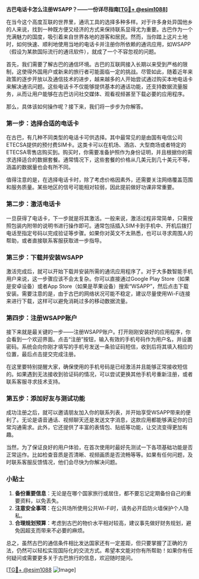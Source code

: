 **古巴电话卡怎么注册WSAPP？——一份详尽指南[[TG💪+ @esim1088](https://t.me/s/esim1088)]**

在当今这个高度互联的世界里，通讯工具的选择多种多样。对于许多身处异国他乡的人来说，找到一种既方便又经济的方式来保持联系显得尤为重要。古巴作为一个充满魅力的国度，吸引着来自世界各地的游客和居民。然而，当你踏上这片土地时，如何快速、顺利地使用当地的电话卡并注册你所依赖的通讯应用，如WSAPP（假设为某款国际流行的通讯软件），就成了一个不容忽视的问题。

首先，我们需要了解古巴的通信环境。古巴的互联网接入长期以来受到严格的限制，这使得外国用户或新来的旅行者可能面临一定的挑战。尽管如此，随着近年来政策的逐步开放以及通信技术的进步，越来越多的人开始尝试通过购买本地电话卡来解决通讯问题。这些电话卡不仅能够提供基本的通话功能，还支持数据流量服务，从而让用户能够在古巴访问社交媒体、观看视频甚至下载必要的应用程序。

那么，具体该如何操作呢？接下来，我们将一步步为你解答。

### 第一步：选择合适的电话卡

在古巴，有几种不同类型的电话卡可供选择。其中最常见的是由国有电信公司ETECSA提供的预付费SIM卡。这类卡可以在机场、酒店、大型商场或者特定的ETECSA零售店购买到。购买时，你需要准备护照作为身份证明，并且根据你的需求选择适合的数据套餐。通常情况下，这些套餐的价格从几美元到几十美元不等，涵盖的数据量也会有所不同。

值得注意的是，在选择电话卡时，除了考虑价格因素外，还需要关注网络覆盖范围和服务质量。某些地区的信号可能相对较弱，因此提前做好功课非常重要。

### 第二步：激活电话卡

一旦获得了电话卡，下一步就是将其激活。一般来说，激活过程非常简单，只需按照包装内附带的说明书进行操作即可。通常包括插入SIM卡到手机中、开机后拨打电话至指定号码以完成验证等步骤。如果你对英文不太熟悉，也可以寻求周围人的帮助，或者直接联系客服获取进一步指导。

### 第三步：下载并安装WSAPP

激活完成后，就可以开始下载并安装所需的通讯应用程序了。对于大多数智能手机用户来说，这一步骤应该不会太复杂。你可以直接通过Google Play Store（如果是安卓设备）或者App Store（如果是苹果设备）搜索“WSAPP”，然后点击下载安装。需要注意的是，由于古巴的网络状况可能不稳定，建议尽量使用Wi-Fi连接来进行下载，这样可以避免消耗过多的移动数据流量。

### 第四步：注册WSAPP账户

接下来就是最关键的一步——注册WSAPP账户。打开刚刚安装好的应用程序，你会看到一个欢迎界面。点击“注册”按钮，输入有效的手机号码作为用户名，并设置密码。系统会向你刚才填写的手机号发送一条验证码短信，收到后将其填入相应的位置，最后点击提交完成注册。

在这里要特别提醒大家，确保使用的手机号码是已经激活并且能够正常接收短信的。如果遇到无法接收到验证码的情况，可以尝试更换其他手机号重新注册，或者联系客服寻求技术支持。

### 第五步：添加好友与测试功能

成功注册之后，就可以邀请朋友加入你的联系列表，并开始享受WSAPP带来的便利了。无论是语音通话、视频聊天还是发送文字消息，这款应用都能够满足你的日常沟通需求。此外，它还提供了丰富的表情包、贴纸等功能，让交流变得更加有趣。

当然，为了保证良好的用户体验，在首次使用时最好先测试一下各项基础功能是否正常运作。比如检查音质是否清晰、视频画质是否流畅等等。如果有任何问题，及时联系客服反馈情况，他们会尽快为你解决问题。

### 小贴士

1. **备份重要信息**：无论是在哪个国家旅行或居住，都不要忘记定期备份自己的重要资料，以免丢失。
2. **注意安全事项**：在公共场所使用公共Wi-Fi时，请务必开启防火墙保护个人隐私。
3. **合理规划预算**：考虑到古巴的物价水平相对较高，建议事先做好财务规划，避免因超支而带来不必要的麻烦。

总之，虽然古巴的通信条件相比发达国家还有一定差距，但只要掌握了正确的方法，仍然可以轻松实现国际化的交流方式。希望本文能对你有所帮助！如果你有任何疑问或需要更多关于古巴旅行的信息，欢迎随时提问。

[[TG💪+ @esim1088](https://t.me/s/esim1088) ![Image](https://i.postimg.cc/4NQfJmqS/Snipaste-2025-05-13-00-14-12.png)]